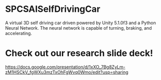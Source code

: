 # SPCSAISelfDrivingCar
A virtual 3D self driving car driven powered by Unity 5.1.0f3 and a Python Neural Network. The neural network is capable of turning, braking, and accelerating.

# **Check out our research slide deck!**
https://docs.google.com/presentation/d/1xXO_7Bg8ZyLm-zM1HSCkV_fgWXu3mzTxOhFgWvq0Wmo/edit?usp=sharing
